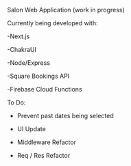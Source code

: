 Salon Web Application (work in progress)

Currently being developed with: 

-Next.js

-ChakraUI

-Node/Express

-Square Bookings API

-Firebase Cloud Functions

To Do: 

- Prevent past dates being selected

- UI Update

- Middleware Refactor

- Req / Res Refactor

